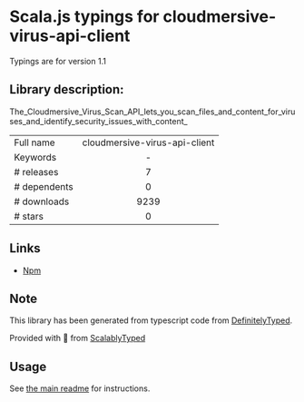 
# Scala.js typings for cloudmersive-virus-api-client

Typings are for version 1.1

## Library description:
The_Cloudmersive_Virus_Scan_API_lets_you_scan_files_and_content_for_viruses_and_identify_security_issues_with_content_

|                    |                 |
| ------------------ | :-------------: |
| Full name          | cloudmersive-virus-api-client |
| Keywords           | - |
| # releases         | 7 |
| # dependents       | 0 |
| # downloads        | 9239 |
| # stars            | 0 |

## Links
- [Npm](https://www.npmjs.com/package/cloudmersive-virus-api-client)
    


## Note
This library has been generated from typescript code from [DefinitelyTyped](https://definitelytyped.org).

Provided with :purple_heart: from [ScalablyTyped](https://github.com/oyvindberg/ScalablyTyped)

## Usage
See [the main readme](../../readme.md) for instructions.



